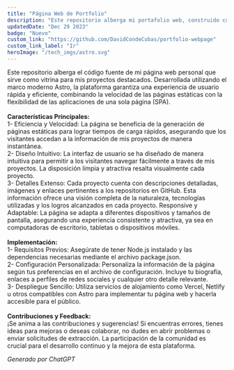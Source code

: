 ```yaml
---
title: "Página Web de Portfolio"
description: "Este repositorio alberga mi portafolio web, construido con Astro. Este proyecto es el escaparate digital de mi experiencia y habilidades en el mundo del desarrollo de software."
updatedDate: "Dec 29 2023"
badge: "Nuevo"
custom_link: "https://github.com/DavidCondeCubas/portfolio-webpage"
custom_link_label: "Ir"
heroImage: "/tech_imgs/astro.svg"
---
```

Este repositorio alberga el código fuente de mi página web personal que sirve como vitrina para mis proyectos destacados. Desarrollada utilizando el marco moderno Astro, la plataforma garantiza una experiencia de usuario rápida y eficiente, combinando la velocidad de las páginas estáticas con la flexibilidad de las aplicaciones de una sola página (SPA).
<br><br>
<b>Características Principales:</b>
<br>
1- Eficiencia y Velocidad: La página se beneficia de la generación de páginas estáticas para lograr tiempos de carga rápidos, asegurando que los visitantes accedan a la información de mis proyectos de manera instantánea.
<br>
2- Diseño Intuitivo: La interfaz de usuario se ha diseñado de manera intuitiva para permitir a los visitantes navegar fácilmente a través de mis proyectos. La disposición limpia y atractiva resalta visualmente cada proyecto.
<br>
3- Detalles Extenso: Cada proyecto cuenta con descripciones detalladas, imágenes y enlaces pertinentes a los repositorios en GitHub. Esta información ofrece una visión completa de la naturaleza, tecnologías utilizadas y los logros alcanzados en cada proyecto.
Responsive y Adaptable: La página se adapta a diferentes dispositivos y tamaños de pantalla, asegurando una experiencia consistente y atractiva, ya sea en computadoras de escritorio, tabletas o dispositivos móviles.
<br><br>
<b>Implementación:</b>
<br>
1- Requisitos Previos: Asegúrate de tener Node.js instalado y las dependencias necesarias mediante el archivo package.json.
<br>
2- Configuración Personalizada: Personaliza la información de la página según tus preferencias en el archivo de configuración. Incluye tu biografía, enlaces a perfiles de redes sociales y cualquier otro detalle relevante.
<br>
3- Despliegue Sencillo: Utiliza servicios de alojamiento como Vercel, Netlify u otros compatibles con Astro para implementar tu página web y hacerla accesible para el público.
<br><br>
<b>Contribuciones y Feedback:</b>
<br>
¡Se anima a las contribuciones y sugerencias! Si encuentras errores, tienes ideas para mejoras o deseas colaborar, no dudes en abrir problemas o enviar solicitudes de extracción. La participación de la comunidad es crucial para el desarrollo continuo y la mejora de esta plataforma.
<br>
<div class="flex justify-center">
    <i style="text-align: center">Generado por ChatGPT</i>
</div>